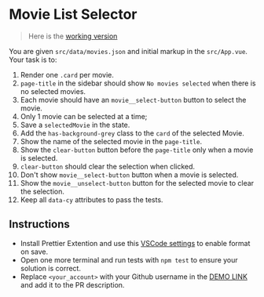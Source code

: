 # Movie List Selector

> Here is the [working version](https://mate-academy.github.io/vue_movies-list-selector/)

You are given `src/data/movies.json` and initial markup in the `src/App.vue`. Your task is to:

1. Render one `.card` per movie.
1. `page-title` in the sidebar should show `No movies selected` when there is no selected movies.
1. Each movie should have an `movie__select-button` button to select the movie.
1. Only 1 movie can be selected at a time;
1. Save a `selectedMovie` in the state.
1. Add the `has-background-grey` class to the `card` of the selected Movie.
1. Show the name of the selected movie in the `page-title`.
1. Show the `clear-button` button before the `page-title` only when a movie is selected.
1. `clear-button` should clear the selection when clicked.
1. Don't show `movie__select-button` button when a movie is selected.
1. Show the `movie__unselect-button` button for the selected movie to clear the selection.
1. Keep all `data-cy` attributes to pass the tests.

## Instructions

- Install Prettier Extention and use this [VSCode settings](https://mate-academy.github.io/fe-program/tools/vscode/settings.json) to enable format on save.
- Open one more terminal and run tests with `npm test` to ensure your solution is correct.
- Replace `<your_account>` with your Github username in the [DEMO LINK](https://<your_account>.github.io/react_movies-list-js/) and add it to the PR description.
